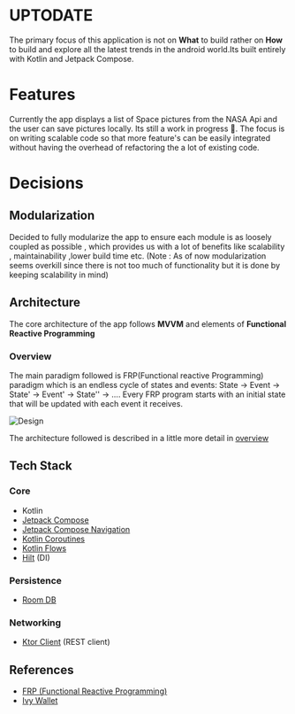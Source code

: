 **UPTODATE**
==================

The primary focus of this application is not on **What** to build rather on **How** to build and explore all
the latest trends in the android world.Its built entirely with Kotlin and Jetpack Compose.

# Features

Currently the app displays a list of Space pictures from the NASA Api and the user can save pictures locally.
Its still a work in progress 🚧.
The focus is on writing scalable code so that more feature's can be easily integrated without having the overhead
of refactoring the a lot of existing code.

# Decisions

## Modularization

Decided to fully modularize the app  to ensure each module is as loosely coupled as possible , which provides us with a lot
of benefits like scalability , maintainability ,lower build time etc.
(Note : As of now modularization seems overkill since there is not too much of functionality but it is done by
keeping scalability in mind)

## Architecture

The core architecture of the app follows **MVVM** and elements of **Functional Reactive Programming**  

### Overview

The main paradigm followed is FRP(Functional reactive Programming) paradigm which is an endless cycle of states and events:
State -> Event -> State' -> Event' -> State'' -> …. 
Every FRP program starts with an initial state that will be updated with each event it receives.

![Design](https://static.wixstatic.com/media/fdfbff_c281e26662c8470dbb260e3c97e6a510~mv2.png)

The architecture followed is described in a little more detail in [overview](docs/Overview.md)

## Tech Stack

### Core

- Kotlin
- [Jetpack Compose](https://developer.android.com/jetpack/compose)
- [Jetpack Compose Navigation](https://developer.android.com/jetpack/compose/navigation)
- [Kotlin Coroutines](https://kotlinlang.org/docs/coroutines-overview.html)
- [Kotlin Flows](https://kotlinlang.org/docs/flow.html)
- [Hilt](https://dagger.dev/hilt/) (DI)

### Persistence
- [Room DB](https://developer.android.com/training/data-storage/room)

### Networking
- [Ktor Client](https://ktor.io/docs/getting-started-ktor-client.html) (REST client)

## References
- [FRP (Functional Reactive Programming)](https://www.toptal.com/android/functional-reactive-programming-part-1)
- [Ivy Wallet](https://github.com/Ivy-Apps/ivy-wallet)
